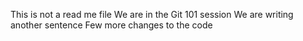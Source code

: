 This is not a read me file
We are in the Git 101 session
We are writing another sentence
Few more changes to the code
